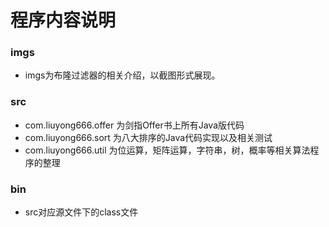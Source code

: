 # 程序内容说明

### imgs

- imgs为布隆过滤器的相关介绍，以截图形式展现。

### src

- com.liuyong666.offer 为剑指Offer书上所有Java版代码
- com.liuyong666.sort 为八大排序的Java代码实现以及相关测试
- com.liuyong666.util 为位运算，矩阵运算，字符串，树，概率等相关算法程序的整理

### bin

- src对应源文件下的class文件